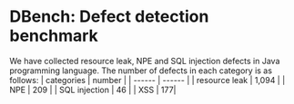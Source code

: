 # DBench: Defect detection benchmark

We have collected resource leak, NPE and SQL injection defects in Java programming language. The number of defects in each category is as follows:
| categories | number | 
| ------ | ------ |
| resource leak | 1,094 |
| NPE | 209 |
| SQL injection | 46 |
| XSS | 177|


